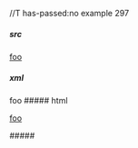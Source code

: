 //T has-passed:no
example 297
##### src
[foo](/bar\* "ti\*tle")
##### xml
<?xml version="1.0" encoding="UTF-8"?>
<!DOCTYPE document SYSTEM "CommonMark.dtd">
<document xmlns="http://commonmark.org/xml/1.0">
  <paragraph>
    <link destination="/bar*" title="ti*tle">
      <text>foo</text>
    </link>
  </paragraph>
</document>
##### html
<p><a href="/bar*" title="ti*tle">foo</a></p>
#####
